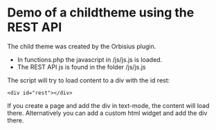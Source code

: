 Demo of a childtheme using the REST API
=======================================

The child theme was created by the Orbisius plugin. 

* In functions.php the javascript in /js/js.js is loaded.
* The REST API js is found in the folder /js/js.js

The script will try to load content to a div with the id rest:

`<div id="rest"></div>`

If you create a page and add the div in text-mode, the content will load there. Alternatively you can add a custom html widget and add the div there.
